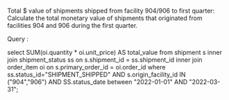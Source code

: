 Total $ value of shipments shipped from facility 904/906 to first quarter:
Calculate the total monetary value of shipments that originated from facilities 904 and 906 during the first quarter.

Query :

select SUM(oi.quantity * oi.unit_price) AS total_value from shipment s inner join shipment_status ss
on s.shipment_id = ss.shipment_id
inner join order_item oi
on s.primary_order_id = oi.order_id
where ss.status_id="SHIPMENT_SHIPPED" AND s.origin_facility_id IN ("904","906")
AND SS.status_date between "2022-01-01" AND "2022-03-31";
